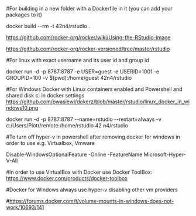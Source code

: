 #For building in a new folder with a Dockerfile in it (you can add your packages to it)

docker build --rm -t 42n4/rstudio .

https://github.com/rocker-org/rocker/wiki/Using-the-RStudio-image

https://github.com/rocker-org/rocker-versioned/tree/master/rstudio

#For linux with exact username and its user id and group id

docker run -d -p 8787:8787 -e USER=guest -e USERID=1001 -e GROUPID=100 -v $(pwd):/home/guest 42n4/rstudio

#For Windows Docker with Linux containers enabled and Powershell and shared disk c: in docker settings
https://github.com/pwasiewi/dokerz/blob/master/rstudio/linux_docker_in_windows10.png

docker run -d -p 8787:8787 --name=rstudio --restart=always -v c:/Users/Piotr/remote:/home/rstudio 42
n4/rstudio

#To turn off hyper-v in powershell after removing docker for windows in order to use e.g. Virtualbox, Vmware

Disable-WindowsOptionalFeature -Online -FeatureName Microsoft-Hyper-V-All

#In order to use VirtualBox with Docker use Docker ToolBox: https://www.docker.com/products/docker-toolbox

#Docker for Windows always use hyper-v disabling other vm providers

#https://forums.docker.com/t/volume-mounts-in-windows-does-not-work/10693/141
